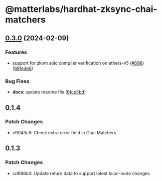 # @matterlabs/hardhat-zksync-chai-matchers

## [0.3.0](https://github.com/matter-labs/hardhat-zksync/compare/@matterlabs/hardhat-zksync-chai-matchers@0.2.0...@matterlabs/hardhat-zksync-chai-matchers-v0.3.0) (2024-02-09)


### Features

* support for zkvm solc compiler verification on ethers-v5 ([#698](https://github.com/matter-labs/hardhat-zksync/issues/698)) ([68fede6](https://github.com/matter-labs/hardhat-zksync/commit/68fede6a85e23197a651d37d70442be5e91cacab))


### Bug Fixes

* **docs:** update readme fils ([6fce5bd](https://github.com/matter-labs/hardhat-zksync/commit/6fce5bdd0ebc7d61519b5cc637f962c1390944ea))

## 0.1.4

### Patch Changes

- e9043c9: Check extra error field in Chai Matchers

## 0.1.3

### Patch Changes

- cd698b0: Update return data to support latest local-node changes
